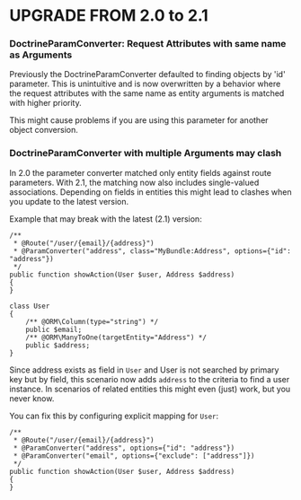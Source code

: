UPGRADE FROM 2.0 to 2.1
=======================

### DoctrineParamConverter: Request Attributes with same name as Arguments

Previously the DoctrineParamConverter defaulted to finding objects by 'id'
parameter. This is unintuitive and is now overwritten by a behavior where
the request attributes with the same name as entity arguments is matched
with higher priority.

This might cause problems if you are using this parameter for another object conversion.

### DoctrineParamConverter with multiple Arguments may clash

In 2.0 the parameter converter matched only entity fields against route parameters.
With 2.1, the matching now also includes single-valued associations. Depending
on fields in entities this might lead to clashes when you update to the latest version.

Example that may break with the latest (2.1) version:

    /**
     * @Route("/user/{email}/{address}")
     * @ParamConverter("address", class="MyBundle:Address", options={"id": "address"})
     */
    public function showAction(User $user, Address $address)
    {
    }

    class User
    {
        /** @ORM\Column(type="string") */
        public $email;
        /** @ORM\ManyToOne(targetEntity="Address") */
        public $address;
    }

Since address exists as field in `User` and User is not searched by primary key but
by field, this scenario now adds `address` to the criteria to find a user instance.
In scenarios of related entities this might even (just) work, but you never know.

You can fix this by configuring explicit mapping for `User`:

    /**
     * @Route("/user/{email}/{address}")
     * @ParamConverter("address", options={"id": "address"})
     * @ParamConverter("email", options={"exclude": ["address"]})
     */
    public function showAction(User $user, Address $address)
    {
    }
